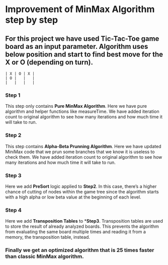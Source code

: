 # Improvement of MinMax Algorithm step by step

## For this project we have used Tic-Tac-Toe game board as an input parameter. Algorithm uses below position and start to find best move for the X or O (depending on turn). 
```
| X | O | X |
| O |   |   |
|   |   |   |
```
### Step 1
This step only contains **Pure MinMax Algorithm**. Here we have pure algorithm and helper functions like measureTime. We have added iteration count to original algorithm to see how many iterations and how much time it will take to run.

### Step 2
This step contains **Alpha-Beta Prunning Algorithm**. Here we have updated MiniMax code that we prun some branches that we know it is useless to check them. We have added iteration count to original algorithm to see how many iterations and how much time it will take to run.


### Step 3
Here we add **PreSort** logic applied to **Step2**. In this case, there’s a higher chance of cutting of nodes within the game tree since the algorithm starts with a high alpha or low beta value at the beginning of each level.

### Step 4
Here we add **Transposition Tables** to ***Step3**. Transposition tables are used to store the result of already analyzed boards. This prevents the algorithm from evaluating the same board multiple times and reading it from a memory, the transposition table, instead.

### Finally we get an optimized algorithm that is 25 times faster than classic MinMax algorithm.
